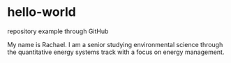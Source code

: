 # hello-world
repository example through GitHub

My name is Rachael. I am a senior studying environmental science through the quantitative energy systems track with a focus on energy management. 


